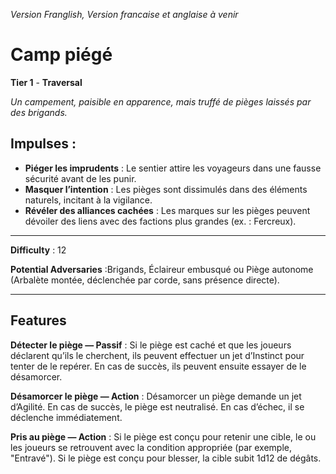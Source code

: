 *Version Franglish, Version francaise et anglaise à venir*
# Camp piégé

**Tier 1** - **Traversal** 

*Un campement, paisible en apparence, mais truffé de pièges laissés par des brigands.*

## Impulses :
- **Piéger les imprudents** : Le sentier attire les voyageurs dans une fausse sécurité avant de les punir.
- **Masquer l’intention** : Les pièges sont dissimulés dans des éléments naturels, incitant à la vigilance.
- **Révéler des alliances cachées** : Les marques sur les pièges peuvent dévoiler des liens avec des factions plus grandes (ex. : Fercreux).

------------------------------------------

**Difficulty** : 12 

**Potential Adversaries** :Brigands, Éclaireur embusqué ou Piège autonome (Arbalète montée, déclenchée par corde, sans présence directe).

-------------------------------------------

## Features
**Détecter le piège — Passif** : Si le piège est caché et que les joueurs déclarent qu’ils le cherchent, ils peuvent effectuer un jet d’Instinct pour tenter de le repérer. En cas de succès, ils peuvent ensuite essayer de le désamorcer.

**Désamorcer le piège — Action** : Désamorcer un piège demande un jet d’Agilité. En cas de succès, le piège est neutralisé. En cas d’échec, il se déclenche immédiatement.

**Pris au piège — Action** : Si le piège est conçu pour retenir une cible, le ou les joueurs se retrouvent avec la condition appropriée (par exemple, "Entravé"). Si le piège est conçu pour blesser, la cible subit 1d12 de dégâts.

